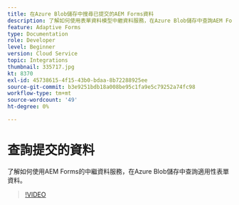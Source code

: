```yaml
---
title: 在Azure Blob儲存中搜尋已提交的AEM Forms資料
description: 了解如何使用表單資料模型中繼資料服務，在Azure Blob儲存中查詢AEM Forms已提交的資料。
feature: Adaptive Forms
type: Documentation
role: Developer
level: Beginner
version: Cloud Service
topic: Integrations
thumbnail: 335717.jpg
kt: 8370
exl-id: 45738615-4f15-43b0-bdaa-8b72288925ee
source-git-commit: b3e9251bdb18a008be95c1fa9e5c79252a74fc98
workflow-type: tm+mt
source-wordcount: '49'
ht-degree: 0%

---
```


# 查詢提交的資料

了解如何使用AEM Forms的中繼資料服務，在Azure Blob儲存中查詢適用性表單資料。

>[!VIDEO](https://video.tv.adobe.com/v/335717?quality=12&learn=on)
